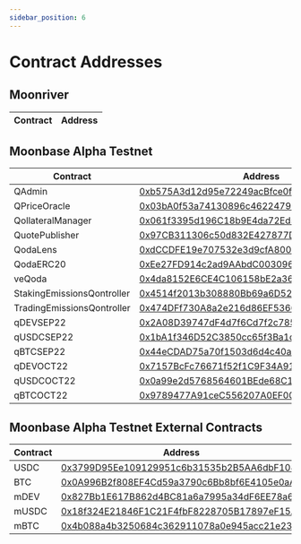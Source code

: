 ```yaml
---
sidebar_position: 6
---
```


# Contract Addresses

## Moonriver
| Contract | Address |
| -------- | ------- |


## Moonbase Alpha Testnet
| Contract | Address |
|---|---|
| QAdmin | [0xb575A3d12d95e72249acBfce0f90Abe28515D9F9](https://moonbase.moonscan.io/address/0xb575A3d12d95e72249acBfce0f90Abe28515D9F9) |
| QPriceOracle | [0x03bA0f53a74130896c46224794B0ab759eA3C2B7](https://moonbase.moonscan.io/address/0x03bA0f53a74130896c46224794B0ab759eA3C2B7) |
| QollateralManager | [0x061f3395d196C18b9E4da72Ed58ab6949C92Ecc7](https://moonbase.moonscan.io/address/0x061f3395d196C18b9E4da72Ed58ab6949C92Ecc7) |
| QuotePublisher | [0x97CB311306c50d832E427877DA106544B5Bb53C1](https://moonbase.moonscan.io/address/0x97CB311306c50d832E427877DA106544B5Bb53C1) |
| QodaLens | [0xdCCDFE19e707532e3d9cfA800A9e143f1bcbbF08](https://moonbase.moonscan.io/address/0xdCCDFE19e707532e3d9cfA800A9e143f1bcbbF08) |
| QodaERC20 | [0xEe27FD914c2ad9AAbdC0030967908e8aF9B42Db0](https://moonbase.moonscan.io/address/0xEe27FD914c2ad9AAbdC0030967908e8aF9B42Db0) |
| veQoda | [0x4da8152E6CE4C106158bE2a36b97200349D563c5](https://moonbase.moonscan.io/address/0x4da8152E6CE4C106158bE2a36b97200349D563c5) |
| StakingEmissionsQontroller | [0x4514f2013b308880Bb69a6D52EfA42eA02934De0](https://moonbase.moonscan.io/address/0x4514f2013b308880Bb69a6D52EfA42eA02934De0) |
| TradingEmissionsQontroller | [0x474DFf730A8a2e216d86EF5366cEc27934F16a28](https://moonbase.moonscan.io/address/0x474DFf730A8a2e216d86EF5366cEc27934F16a28) |
| qDEVSEP22 | [0x2A08D39747dF4d7f6Cd7f2c78594fCfc2575e128](https://moonbase.moonscan.io/address/0x2A08D39747dF4d7f6Cd7f2c78594fCfc2575e128) |
| qUSDCSEP22 | [0x1bA1f346D52C3850cc65f3Ba1ca6eE01bd1d0d9C](https://moonbase.moonscan.io/address/0x1bA1f346D52C3850cc65f3Ba1ca6eE01bd1d0d9C) |
| qBTCSEP22 | [0x44eCDAD75a70f1503d6d4c40aA55E32117419e2E](https://moonbase.moonscan.io/address/0x44eCDAD75a70f1503d6d4c40aA55E32117419e2E) |
| qDEVOCT22 | [0x7157BcFc76671f52f1C9F34A91178b961662bEc9](https://moonbase.moonscan.io/address/0x7157BcFc76671f52f1C9F34A91178b961662bEc9) |
| qUSDCOCT22 | [0x0a99e2d5768564601BEde68C12e2e7E838136B9A](https://moonbase.moonscan.io/address/0x0a99e2d5768564601BEde68C12e2e7E838136B9A) |
| qBTCOCT22 | [0x9789477A91ceC556207A0EF0058a8fd08a293133](https://moonbase.moonscan.io/address/0x9789477A91ceC556207A0EF0058a8fd08a293133) |

## Moonbase Alpha Testnet External Contracts
| Contract | Address |
|---|---|
| USDC | [0x3799D95Ee109129951c6b31535b2B5AA6dbF108c](https://moonbase.moonscan.io/address/0x3799D95Ee109129951c6b31535b2B5AA6dbF108c) |
| BTC | [0x0A996B2f808EF4Cd59a3790c6Bb8bf6E4105e0aA](https://moonbase.moonscan.io/address/0x0A996B2f808EF4Cd59a3790c6Bb8bf6E4105e0aA) |
| mDEV | [0x827Bb1E617B862d4BC81a6a7995a34dF6EE78a63](https://moonbase.moonscan.io/address/0x827Bb1E617B862d4BC81a6a7995a34dF6EE78a63) |
| mUSDC | [0x18f324E21846F1C21F4fbF8228705B17897eF15A](https://moonbase.moonscan.io/address/0x18f324E21846F1C21F4fbF8228705B17897eF15A) |
| mBTC | [0x4b088a4b3250684c362911078a0e945acc21e236](https://moonbase.moonscan.io/address/0x4b088a4b3250684c362911078a0e945acc21e236) |
